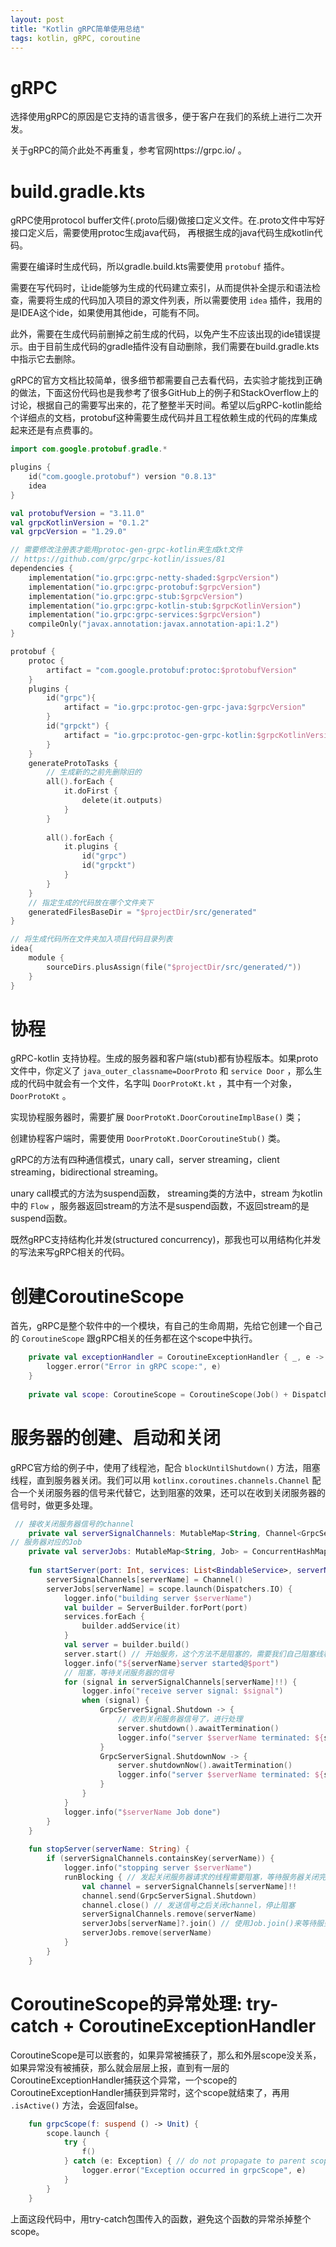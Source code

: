 ```yaml
---
layout: post
title: "Kotlin gRPC简单使用总结"
tags: kotlin, gRPC, coroutine
---
```


# gRPC
选择使用gRPC的原因是它支持的语言很多，便于客户在我们的系统上进行二次开发。

关于gRPC的简介此处不再重复，参考官网https://grpc.io/ 。

# build.gradle.kts
gRPC使用protocol buffer文件(.proto后缀)做接口定义文件。在.proto文件中写好接口定义后，需要使用protoc生成java代码，
再根据生成的java代码生成kotlin代码。

需要在编译时生成代码，所以gradle.build.kts需要使用 `protobuf` 插件。

需要在写代码时，让ide能够为生成的代码建立索引，从而提供补全提示和语法检查，需要将生成的代码加入项目的源文件列表，所以需要使用 `idea` 插件，我用的是IDEA这个ide，如果使用其他ide，可能有不同。

此外，需要在生成代码前删掉之前生成的代码，以免产生不应该出现的ide错误提示。由于目前生成代码的gradle插件没有自动删除，我们需要在build.gradle.kts中指示它去删除。

gRPC的官方文档比较简单，很多细节都需要自己去看代码，去实验才能找到正确的做法，下面这份代码也是我参考了很多GitHub上的例子和StackOverflow上的讨论，根据自己的需要写出来的，花了整整半天时间。希望以后gRPC-kotlin能给个详细点的文档，protobuf这种需要生成代码并且工程依赖生成的代码的库集成起来还是有点费事的。

```kotlin
import com.google.protobuf.gradle.*

plugins {
    id("com.google.protobuf") version "0.8.13"
    idea
}

val protobufVersion = "3.11.0"
val grpcKotlinVersion = "0.1.2"
val grpcVersion = "1.29.0"

// 需要修改注册表才能用protoc-gen-grpc-kotlin来生成kt文件
// https://github.com/grpc/grpc-kotlin/issues/81
dependencies {
    implementation("io.grpc:grpc-netty-shaded:$grpcVersion")
    implementation("io.grpc:grpc-protobuf:$grpcVersion")
    implementation("io.grpc:grpc-stub:$grpcVersion")
    implementation("io.grpc:grpc-kotlin-stub:$grpcKotlinVersion")
    implementation("io.grpc:grpc-services:$grpcVersion")
    compileOnly("javax.annotation:javax.annotation-api:1.2")
}

protobuf {
    protoc {
        artifact = "com.google.protobuf:protoc:$protobufVersion"
    }
    plugins {
        id("grpc"){
            artifact = "io.grpc:protoc-gen-grpc-java:$grpcVersion"
        }
        id("grpckt") {
            artifact = "io.grpc:protoc-gen-grpc-kotlin:$grpcKotlinVersion"
        }
    }
    generateProtoTasks {
        // 生成新的之前先删除旧的
        all().forEach {
            it.doFirst {
                delete(it.outputs)
            }
        }
    
        all().forEach {
            it.plugins {
                id("grpc")
                id("grpckt")
            }
        }
    }
    // 指定生成的代码放在哪个文件夹下
    generatedFilesBaseDir = "$projectDir/src/generated"
}

// 将生成代码所在文件夹加入项目代码目录列表
idea{
    module {
        sourceDirs.plusAssign(file("$projectDir/src/generated/"))
    }
}
```

# 协程
gRPC-kotlin 支持协程。生成的服务器和客户端(stub)都有协程版本。如果proto文件中，你定义了 `java_outer_classname=DoorProto` 和 `service Door` ，那么生成的代码中就会有一个文件，名字叫 `DoorProtoKt.kt` ，其中有一个对象， `DoorProtoKt` 。

实现协程服务器时，需要扩展 `DoorProtoKt.DoorCoroutineImplBase()` 类；

创建协程客户端时，需要使用 `DoorProtoKt.DoorCoroutineStub()` 类。

gRPC的方法有四种通信模式，unary call，server streaming，client streaming，bidirectional streaming。

unary call模式的方法为suspend函数，
streaming类的方法中，stream 为kotlin中的 `Flow` ，服务器返回stream的方法不是suspend函数，不返回stream的是suspend函数。

既然gRPC支持结构化并发(structured concurrency)，那我也可以用结构化并发的写法来写gRPC相关的代码。

# 创建CoroutineScope

首先，gRPC是整个软件中的一个模块，有自己的生命周期，先给它创建一个自己的 `CoroutineScope` 跟gRPC相关的任务都在这个scope中执行。 
```kotlin
    private val exceptionHandler = CoroutineExceptionHandler { _, e ->
        logger.error("Error in gRPC scope:", e)
    }
    
    private val scope: CoroutineScope = CoroutineScope(Job() + Dispatchers.IO + exceptionHandler)
```

# 服务器的创建、启动和关闭

gRPC官方给的例子中，使用了线程池，配合 `blockUntilShutdown()` 方法，阻塞线程，直到服务器关闭。我们可以用 `kotlinx.coroutines.channels.Channel` 配合一个关闭服务器的信号来代替它，达到阻塞的效果，还可以在收到关闭服务器的信号时，做更多处理。

```kotlin
 // 接收关闭服务器信号的channel
    private val serverSignalChannels: MutableMap<String, Channel<GrpcServerSignal>> = ConcurrentHashMap()
// 服务器对应的Job
    private val serverJobs: MutableMap<String, Job> = ConcurrentHashMap()
    
    fun startServer(port: Int, services: List<BindableService>, serverName: String) {
        serverSignalChannels[serverName] = Channel()
        serverJobs[serverName] = scope.launch(Dispatchers.IO) {
            logger.info("building server $serverName")
            val builder = ServerBuilder.forPort(port)
            services.forEach {
                builder.addService(it)
            }
            val server = builder.build()
            server.start() // 开始服务，这个方法不是阻塞的，需要我们自己阻塞线程，不然会立即退出。
            logger.info("${serverName}server started@$port")
            // 阻塞，等待关闭服务器的信号
            for (signal in serverSignalChannels[serverName]!!) {
                logger.info("receive server signal: $signal")
                when (signal) {
                    GrpcServerSignal.Shutdown -> {
                        // 收到关闭服务器信号了，进行处理
                        server.shutdown().awaitTermination()
                        logger.info("server $serverName terminated: ${server.isTerminated}")
                    }
                    GrpcServerSignal.ShutdownNow -> {
                        server.shutdownNow().awaitTermination()
                        logger.info("server $serverName terminated: ${server.isTerminated}")
                    }
                }
            }
            logger.info("$serverName Job done")
        }
    }
    
    fun stopServer(serverName: String) {
        if (serverSignalChannels.containsKey(serverName)) {
            logger.info("stopping server $serverName")
            runBlocking { // 发起关闭服务器请求的线程需要阻塞，等待服务器关闭完成
                val channel = serverSignalChannels[serverName]!!
                channel.send(GrpcServerSignal.Shutdown)
                channel.close() // 发送信号之后关闭channel，停止阻塞
                serverSignalChannels.remove(serverName)
                serverJobs[serverName]?.join() // 使用Job.join()来等待服务器关闭完成
                serverJobs.remove(serverName)
            }
        }
    }
```

# CoroutineScope的异常处理: try-catch + CoroutineExceptionHandler
CoroutineScope是可以嵌套的，如果异常被捕获了，那么和外层scope没关系，如果异常没有被捕获，那么就会层层上报，直到有一层的CoroutineExceptionHandler捕获这个异常，一个scope的CoroutineExceptionHandler捕获到异常时，这个scope就结束了，再用 `.isActive()` 方法，会返回false。

```kotlin
    fun grpcScope(f: suspend () -> Unit) {
        scope.launch {
            try {
                f()
            } catch (e: Exception) { // do not propagate to parent scope
                logger.error("Exception occurred in grpcScope", e)
            }
        }
    }
```
上面这段代码中，用try-catch包围传入的函数，避免这个函数的异常杀掉整个scope。
